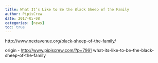 ```yaml
---
title: What It’s Like to Be the Black Sheep of the Family
author: PipisCrew
date: 2017-05-08
categories: [news]
toc: true
---
```


http://www.nextavenue.org/black-sheep-of-the-family/

origin - http://www.pipiscrew.com/?p=7961 what-its-like-to-be-the-black-sheep-of-the-family